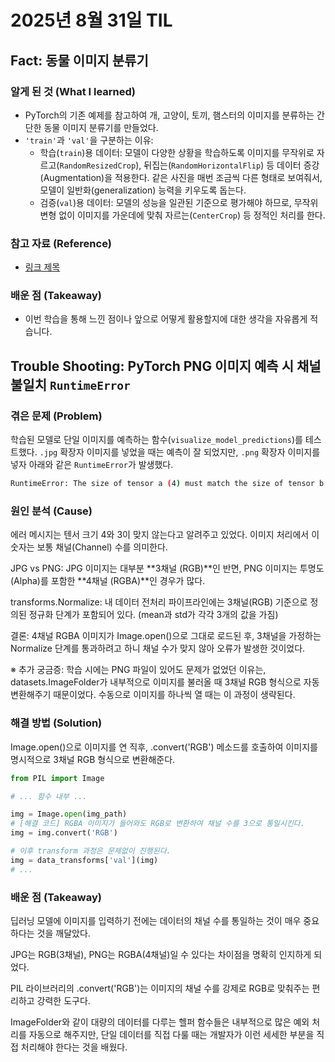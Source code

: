 # 2025년 8월 31일 TIL

## Fact: 동물 이미지 분류기
### 알게 된 것 (What I learned)
 - PyTorch의 기존 예제를 참고하여 개, 고양이, 토끼, 햄스터의 이미지를 분류하는 간단한 동물 이미지 분류기를 만들었다.
 - `'train'`과 `'val'`을 구분하는 이유:
   + 학습(`train`)용 데이터: 모델이 다양한 상황을 학습하도록 이미지를 무작위로 자르고(`RandomResizedCrop`), 뒤집는(`RandomHorizontalFlip`) 등 데이터 증강(Augmentation)을 적용한다. 같은 사진을 매번 조금씩 다른 형태로 보여줘서, 모델이 일반화(generalization) 능력을 키우도록 돕는다.
   + 검증(`val`)용 데이터: 모델의 성능을 일관된 기준으로 평가해야 하므로, 무작위 변형 없이 이미지를 가운데에 맞춰 자르는(`CenterCrop`) 등 정적인 처리를 한다.


### 참고 자료 (Reference)
- [링크 제목](https-A//velog.io/@...)

### 배운 점 (Takeaway)
- 이번 학습을 통해 느낀 점이나 앞으로 어떻게 활용할지에 대한 생각을 자유롭게 적습니다.

## Trouble Shooting: PyTorch PNG 이미지 예측 시 채널 불일치 `RuntimeError`

### 겪은 문제 (Problem)

학습된 모델로 단일 이미지를 예측하는 함수(`visualize_model_predictions`)를 테스트했다. `.jpg` 확장자 이미지를 넣었을 때는 예측이 잘 되었지만, `.png` 확장자 이미지를 넣자 아래와 같은 `RuntimeError`가 발생했다.

```bash
RuntimeError: The size of tensor a (4) must match the size of tensor b (3) at non-singleton dimension 0
```

### 원인 분석 (Cause)
에러 메시지는 텐서 크기 4와 3이 맞지 않는다고 알려주고 있었다. 이미지 처리에서 이 숫자는 보통 채널(Channel) 수를 의미한다.

JPG vs PNG: JPG 이미지는 대부분 **3채널 (RGB)**인 반면, PNG 이미지는 투명도(Alpha)를 포함한 **4채널 (RGBA)**인 경우가 많다.

transforms.Normalize: 내 데이터 전처리 파이프라인에는 3채널(RGB) 기준으로 정의된 정규화 단계가 포함되어 있다. (mean과 std가 각각 3개의 값을 가짐)

결론: 4채널 RGBA 이미지가 Image.open()으로 그대로 로드된 후, 3채널을 가정하는 Normalize 단계를 통과하려고 하니 채널 수가 맞지 않아 오류가 발생한 것이었다.

※ 추가 궁금증: 학습 시에는 PNG 파일이 있어도 문제가 없었던 이유는, datasets.ImageFolder가 내부적으로 이미지를 불러올 때 3채널 RGB 형식으로 자동 변환해주기 때문이었다. 수동으로 이미지를 하나씩 열 때는 이 과정이 생략된다.

### 해결 방법 (Solution)
Image.open()으로 이미지를 연 직후, .convert('RGB') 메소드를 호출하여 이미지를 명시적으로 3채널 RGB 형식으로 변환해준다.
```python
from PIL import Image

# ... 함수 내부 ...

img = Image.open(img_path)
# [해결 코드] RGBA 이미지가 들어와도 RGB로 변환하여 채널 수를 3으로 통일시킨다.
img = img.convert('RGB') 

# 이후 transform 과정은 문제없이 진행된다.
img = data_transforms['val'](img) 
# ...
```
### 배운 점 (Takeaway)
딥러닝 모델에 이미지를 입력하기 전에는 데이터의 채널 수를 통일하는 것이 매우 중요하다는 것을 깨달았다.

JPG는 RGB(3채널), PNG는 RGBA(4채널)일 수 있다는 차이점을 명확히 인지하게 되었다.

PIL 라이브러리의 .convert('RGB')는 이미지의 채널 수를 강제로 RGB로 맞춰주는 편리하고 강력한 도구다.

ImageFolder와 같이 대량의 데이터를 다루는 헬퍼 함수들은 내부적으로 많은 예외 처리를 자동으로 해주지만, 단일 데이터를 직접 다룰 때는 개발자가 이런 세세한 부분을 직접 처리해야 한다는 것을 배웠다.



